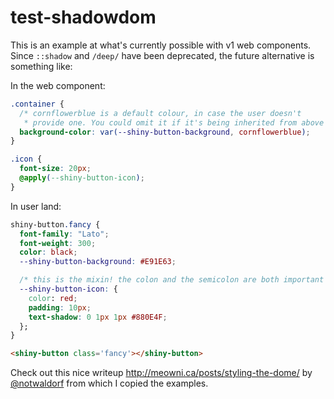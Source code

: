# test-shadowdom

This is an example at what's currently possible with v1 web components.
Since `::shadow` and `/deep/` have been deprecated, the future alternative
is something like:

In the web component:
```css
.container {
  /* cornflowerblue is a default colour, in case the user doesn't
   * provide one. You could omit it if it's being inherited from above */
  background-color: var(--shiny-button-background, cornflowerblue);
}

.icon {
  font-size: 20px;
  @apply(--shiny-button-icon);
}
```

In user land:
```css
shiny-button.fancy {
  font-family: "Lato";
  font-weight: 300;
  color: black;
  --shiny-button-background: #E91E63;

  /* this is the mixin! the colon and the semicolon are both important */
  --shiny-button-icon: {
    color: red;
    padding: 10px;
    text-shadow: 0 1px 1px #880E4F;
  };
}
```

```html
<shiny-button class='fancy'></shiny-button>
```

Check out this nice writeup http://meowni.ca/posts/styling-the-dome/ by [@notwaldorf](https://twitter.com/notwaldorf)
from which I copied the examples.
